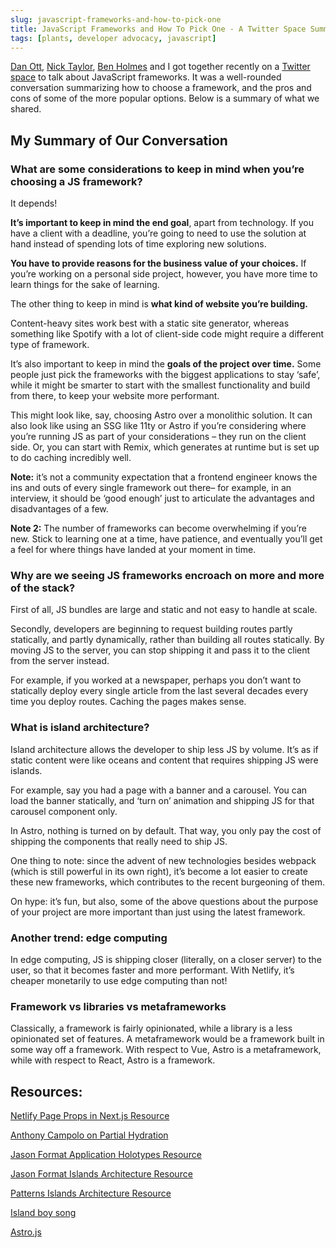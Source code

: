 ```yaml
---
slug: javascript-frameworks-and-how-to-pick-one
title: JavaScript Frameworks and How To Pick One - A Twitter Space Summary
tags: [plants, developer advocacy, javascript]
---
```


[Dan Ott](https://www.dtott.com/), [Nick Taylor](https://www.twitch.tv/nickytonline), [Ben Holmes](https://bholmes.dev/) and I got together recently on a [Twitter space](https://twitter.com/CerchieLucia/status/1562506344363483138) to talk about JavaScript frameworks. It was a well-rounded conversation summarizing how to choose a framework, and the pros and cons of some of the more popular options. Below is a summary of what we shared.

## My Summary of Our Conversation

### What are some considerations to keep in mind when you’re choosing a JS framework?

It depends!

**It’s important to keep in mind the end goal**, apart from technology. If you have a client with a deadline, you’re going to need to use the solution at hand instead of spending lots of time exploring new solutions.

**You have to provide reasons for the business value of your choices.** If you’re working on a personal side project, however, you have more time to learn things for the sake of learning.

The other thing to keep in mind is **what kind of website you’re building.**

Content-heavy sites work best with a static site generator, whereas something like Spotify with a lot of client-side code might require a different type of framework.

It’s also important to keep in mind the **goals of the project over time.** Some people just pick the frameworks with the biggest applications to stay ‘safe’, while it might be smarter to start with the smallest functionality and build from there, to keep your website more performant.

This might look like, say, choosing Astro over a monolithic solution. It can also look like using an SSG like 11ty or Astro if you’re considering where you’re running JS as part of your considerations – they run on the client side. Or, you can start with Remix, which generates at runtime but is set up to do caching incredibly well.

**Note:** it’s not a community expectation that a frontend engineer knows the ins and outs of every single framework out there– for example, in an interview, it should be ‘good enough’ just to articulate the advantages and disadvantages of a few.

**Note 2:** The number of frameworks can become overwhelming if you’re new. Stick to learning one at a time, have patience, and eventually you’ll get a feel for where things have landed at your moment in time.

### Why are we seeing JS frameworks encroach on more and more of the stack?

First of all, JS bundles are large and static and not easy to handle at scale.

Secondly, developers are beginning to request building routes partly statically, and partly dynamically, rather than building all routes statically. By moving JS to the server, you can stop shipping it and pass it to the client from the server instead.

For example, if you worked at a newspaper, perhaps you don’t want to statically deploy every single article from the last several decades every time you deploy routes. Caching the pages makes sense.

### What is island architecture?

Island architecture allows the developer to ship less JS by volume. It’s as if static content were like oceans and content that requires shipping JS were islands.

For example, say you had a page with a banner and a carousel. You can load the banner statically, and ‘turn on’ animation and shipping JS for that carousel component only.

In Astro, nothing is turned on by default. That way, you only pay the cost of shipping the components that really need to ship JS.

One thing to note: since the advent of new technologies besides webpack (which is still powerful in its own right), it’s become a lot easier to create these new frameworks, which contributes to the recent burgeoning of them.

On hype: it’s fun, but also, some of the above questions about the purpose of your project are more important than just using the latest framework.

### Another trend: edge computing

In edge computing, JS is shipping closer (literally, on a closer server) to the user, so that it becomes faster and more performant. With Netlify, it’s cheaper monetarily to use edge computing than not!

### Framework vs libraries vs metaframeworks

Classically, a framework is fairly opinionated, while a library is a less opinionated set of features. A metaframework would be a framework built in some way off a framework. With respect to Vue, Astro is a metaframework, while with respect to React, Astro is a framework.

## Resources:

[Netlify Page Props in Next.js Resource](https://www.netlify.com/blog/rewrite-html-transform-page-props-in-nextjs/?utm_campaign=devex-san&utm_source=whitep4nth3r-blog&utm_term=nextjs-advanced-middleware&utm_content=link-to-original)

[Anthony Campolo on Partial Hydration](https://ajcwebdev.com/what-is-partial-hydration-and-why-is-everyone-talking-about-it)

[Jason Format Application Holotypes Resource](https://jasonformat.com/application-holotypes/)

[Jason Format Islands Architecture Resource](https://jasonformat.com/islands-architecture/)

[Patterns Islands Architecture Resource](https://www.patterns.dev/posts/islands-architecture/)

[Island boy song](https://www.youtube.com/watch?v=e_Cv9TMZW2U)

[Astro.js](https://astro.build/)
